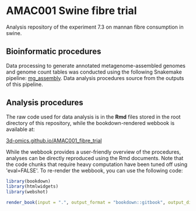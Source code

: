 # AMAC001 Swine fibre trial
Analysis repository of the experiment 7.3 on mannan fibre consumption in swine. 

## Bioinformatic procedures

Data processing to generate annotated metagenome-assembled genomes and genome count tables was conducted using the following Snakemake pipeline: [mg_assembly](https://github.com/3d-omics/mg_assembly). Data analysis procedures source from the outputs of this pipeline.

## Analysis procedures

The raw code used for data analysis is in the **Rmd** files stored in the root directory of this repository, while the bookdown-rendered webbook is available at:

[3d-omics.github.io/AMAC001_fibre_trial](https://3d-omics.github.io/AMAC001_fibre_trial)

While the webbook provides a user-friendly overview of the procedures, analyses can be directly reproduced using the Rmd documents. Note that the code chunks that require heavy computation have been tuned off using 'eval=FALSE'. To re-render the webbook, you can use the following code:

```r
library(bookdown)
library(htmlwidgets)
library(webshot)

render_book(input = ".", output_format = "bookdown::gitbook", output_dir = "docs")
```
